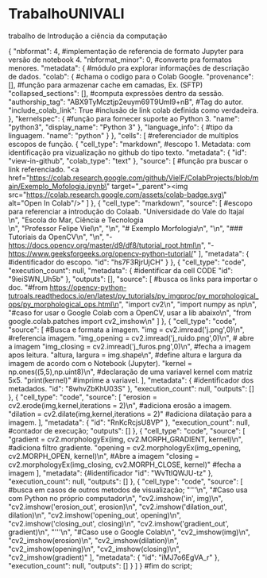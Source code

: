 # TrabalhoUNIVALI
trabalho de Introdução a ciência da computação

{
  "nbformat": 4, #implementação de referencia de formato Jupyter para versão de notebook 4.
  "nbformat_minor": 0, #converte pra formatos menores.
  "metadata": { #módulo pra explorar informações de descriação de dados.
    "colab": { #chama o codigo para o Colab Google.
      "provenance": [], #função para armazenar cache em camadas, Ex. (SFTP)
      "collapsed_sections": [], #computa expressões dentro da sessão.
      "authorship_tag": "ABX9TyMcztjp2euym69T9Uml9+nB", #Tag do autor.
      "include_colab_link": True #inclusão de link colab definida como verdadeira.
    },
    "kernelspec": { #função para fornecer suporte ao Python 3.
      "name": "python3",
      "display_name": "Python 3"
    },
    "language_info": { #tipo da linguagem.
      "name": "python"
    }
  },
  "cells": [ #referenciador de multiplos escopos de função.
    {
      "cell_type": "markdown", #escopo 1. Metadata: com identificação pra vizualização no github do tipo texto.
      "metadata": {
        "id": "view-in-github",
        "colab_type": "text"
      },
      "source": [ #função pra buscar o link referenciado.
        "<a href=\"https://colab.research.google.com/github/VielF/ColabProjects/blob/main/Exemplo_Mofologia.ipynb\" target=\"_parent\"><img src=\"https://colab.research.google.com/assets/colab-badge.svg\" alt=\"Open In Colab\"/></a>"
      ]
    },
    {
      "cell_type": "markdown",
      "source": [ #escopo para referenciar a introdução do Colaab.
        "Universidade do Vale do Itajaí<br>\n",
        "Escola do Mar, Ciência e Tecnologia<br>\n",
        "Professor Felipe Viel\n",
        "\n",
        "# Exemplo Morfologia\n",
        "\n",
        "### Tutoriais da OpenCV\n",
        "\n",
        "- https://docs.opencv.org/master/d9/df8/tutorial_root.html\n",
        "- https://www.geeksforgeeks.org/opencv-python-tutorial/"
      ],
      "metadata": { #identificador do escopo.
        "id": "hs7F3RjrUjCH"
      }
    },
    {
      "cell_type": "code",
      "execution_count": null,
      "metadata": { #identificar da cell CODE
        "id": "9ieiSWN_Uh5b"
      },
      "outputs": [],
      "source": [ #busca os links para importar o doc. 
        "#from https://opencv-python-tutroals.readthedocs.io/en/latest/py_tutorials/py_imgproc/py_morphological_ops/py_morphological_ops.html\n",
        "import cv2\n",
        "import numpy as np\n",
        "#caso for usar o Google Colab com a OpenCV, usar a lib abaixo\n",
        "from google.colab.patches import cv2_imshow\n"
      ]
    },
    {
      "cell_type": "code",
      "source": [ #Busca e formata a imagem.
        "img = cv2.imread('j.png',0)\n", #referencia imagem.
        "img_opening = cv2.imread('j_ruido.png',0)\n", # abre a imagem
        "img_closing = cv2.imread('j_furos.png',0)\n", #fecha a imagem apos leitura.
        "altura, largura = img.shape\n", #define altura e largura da imagem de acordo com o Notebook (Jupyter).
        "kernel = np.ones((5,5),np.uint8)\n", #declaração de uma variavel kernel com matriz 5x5.
        "print(kernel)" #imprime a variavel.
      ], 
      "metadata": { #identificador dos metadados. 
        "id": "8whvZbKhU03S"
      },
      "execution_count": null,
      "outputs": []
    },
    {
      "cell_type": "code",
      "source": [ 
        "erosion = cv2.erode(img,kernel,iterations = 2)\n", #adiciona erosão a imagem.
        "dilation = cv2.dilate(img,kernel,iterations = 2)" #adiciona dilatação para a imagem.
      ],
      "metadata": {
        "id": "RnKcRcjsU8VP"
      },
      "execution_count": null, #contador de execução;
      "outputs": []
    },
    {
      "cell_type": "code",
      "source": [ 
        "gradient = cv2.morphologyEx(img, cv2.MORPH_GRADIENT, kernel)\n", #adiciona filtro gradiente.
        "opening = cv2.morphologyEx(img_opening, cv2.MORPH_OPEN, kernel)\n", #Abre a imagem
        "closing = cv2.morphologyEx(img_closing, cv2.MORPH_CLOSE, kernel)" #fecha a imagem
      ],
      "metadata": {#identificador
        "id": "WvTtlQWJU-tz"
      },
      "execution_count": null, 
      "outputs": []
    },
    {
      "cell_type": "code",
      "source": [ #busca em casos de outros metodos de visualização;
        "'''\n",
        "#Caso usa com Python no próprio computador\n",
        "cv2.imshow('in', img)\n",
        "cv2.imshow('erosion_out', erosion)\n",
        "cv2.imshow('dilation_out', dilation)\n",
        "cv2.imshow('opening_out', opening)\n",
        "cv2.imshow('closing_out', closing)\n",
        "cv2.imshow('gradient_out', gradient)\n",
        "'''\n",
        "#Caso use o Google Colab\n",
        "cv2_imshow(img)\n",
        "cv2_imshow(erosion)\n",
        "cv2_imshow(dilation)\n",
        "cv2_imshow(opening)\n",
        "cv2_imshow(closing)\n",
        "cv2_imshow(gradient)"
      ],
      "metadata": {
        "id": "iMJ7o6EgVA_r"
      },
      "execution_count": null,
      "outputs": []
    }
  ]
} #fim do script;
